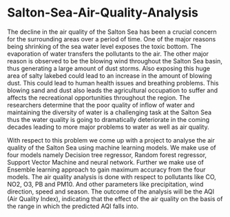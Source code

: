# Salton-Sea-Air-Quality-Analysis



   The decline in the air quality of the Salton Sea has been a crucial concern for the surrounding areas over a period of time. One of the major reasons being shrinking of the sea water level exposes the toxic bottom. The evaporation of water transfers the pollutants to the air. The other major reason is observed to be the blowing wind throughout the Salton Sea basin, thus generating a large amount of dust  storms. Also exposing this huge area of salty lakebed could lead to an increase in the amount of blowing dust. This could lead to human health issues and breathing problems. This blowing sand and dust also leads the agricultural occupation to suffer and affects the recreational opportunities throughout the region. The researchers determine that the poor quality of inflow of water and maintaining the diversity of water is a challenging task at the Salton Sea thus the water quality is going to dramatically deteriorate in the coming decades leading to more major problems to water as well as air quality.

   With respect to this problem we come up with a project to analyse the air quality of the Salton Sea using machine learning models. We make use of four models namely Decision tree regressor, Random forest regressor, Support Vector Machine and neural network. Further we make use of Ensemble learning approach to gain maximum accuracy from the four models. The air quality analysis is done with respect to pollutants like CO, NO2, O3, PB and PM10. And other parameters like precipitation, wind direction, speed and season. The outcome of the analysis will be the AQI (Air Quality Index), indicating that the effect of the air quality on the basis of the range in which the predicted AQI falls into. 



